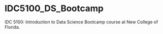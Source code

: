 # IDC5100_DS_Bootcamp
IDC 5100: Introduction to Data Science Bootcamp course at New College of Florida.
